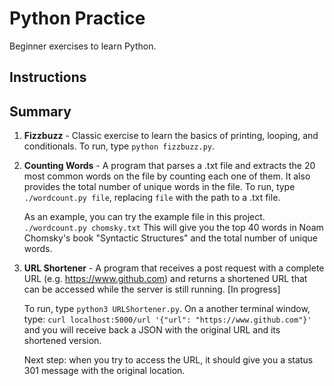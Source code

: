 # Python Practice

Beginner exercises to learn Python.

## Instructions

## Summary

1. **Fizzbuzz** - Classic exercise to learn the basics of printing, looping, and conditionals.
   To run, type `python fizzbuzz.py`.

2. **Counting Words** - A program that parses a .txt file and extracts the 20 most common words on the file by counting each one of them. It also provides the total number of unique words in the file.
   To run, type `./wordcount.py file`, replacing `file` with the path to a .txt file.

   As an example, you can try the example file in this project.
   `./wordcount.py chomsky.txt`
   This will give you the top 40 words in Noam Chomsky's book "Syntactic Structures" and the total number of unique words.

3) **URL Shortener** - A program that receives a post request with a complete URL (e.g. https://www.github.com) and returns a shortened URL that can be accessed while the server is still running. [In progress]

   To run, type `python3 URLShortener.py`. On a another terminal window, type: `curl localhost:5000/url '{"url": "https://www.github.com"}'` and you will receive back a JSON with the original URL and its shortened version.

   Next step: when you try to access the URL, it should give you a status 301 message with the original location.
